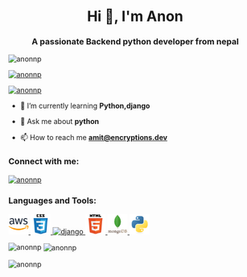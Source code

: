 <h1 align="center">Hi 👋, I'm Anon</h1>
<h3 align="center">A passionate Backend python developer from nepal</h3>

<p align="left"> <img src="https://komarev.com/ghpvc/?username=anonnp&label=Profile%20views&color=0e75b6&style=flat" alt="anonnp" /> </p>

<p align="left"> <a href="https://github.com/ryo-ma/github-profile-trophy"><img src="https://github-profile-trophy.vercel.app/?username=anonnp" alt="anonnp" /></a> </p>

<p align="left"> <a href="https://twitter.com/anonnp" target="blank"><img src="https://img.shields.io/twitter/follow/anonnp?logo=twitter&style=for-the-badge" alt="anonnp" /></a> </p>

- 🌱 I’m currently learning **Python,django**

- 💬 Ask me about **python**

- 📫 How to reach me **amit@encryptions.dev**

<h3 align="left">Connect with me:</h3>
<p align="left">
<a href="https://twitter.com/anonnp" target="blank"><img align="center" src="https://raw.githubusercontent.com/rahuldkjain/github-profile-readme-generator/master/src/images/icons/Social/twitter.svg" alt="anonnp" height="30" width="40" /></a>
</p>

<h3 align="left">Languages and Tools:</h3>
<p align="left"> <a href="https://aws.amazon.com" target="_blank" rel="noreferrer"> <img src="https://raw.githubusercontent.com/devicons/devicon/master/icons/amazonwebservices/amazonwebservices-original-wordmark.svg" alt="aws" width="40" height="40"/> </a> <a href="https://www.w3schools.com/css/" target="_blank" rel="noreferrer"> <img src="https://raw.githubusercontent.com/devicons/devicon/master/icons/css3/css3-original-wordmark.svg" alt="css3" width="40" height="40"/> </a> <a href="https://www.djangoproject.com/" target="_blank" rel="noreferrer"> <img src="https://cdn.worldvectorlogo.com/logos/django.svg" alt="django" width="40" height="40"/> </a> <a href="https://www.w3.org/html/" target="_blank" rel="noreferrer"> <img src="https://raw.githubusercontent.com/devicons/devicon/master/icons/html5/html5-original-wordmark.svg" alt="html5" width="40" height="40"/> </a> <a href="https://www.mongodb.com/" target="_blank" rel="noreferrer"> <img src="https://raw.githubusercontent.com/devicons/devicon/master/icons/mongodb/mongodb-original-wordmark.svg" alt="mongodb" width="40" height="40"/> </a> <a href="https://www.python.org" target="_blank" rel="noreferrer"> <img src="https://raw.githubusercontent.com/devicons/devicon/master/icons/python/python-original.svg" alt="python" width="40" height="40"/> </a> </p>

<p><img align="left" src="https://github-readme-stats.vercel.app/api/top-langs?username=anonnp&show_icons=true&locale=en&layout=compact" alt="anonnp" /></p>

<p>&nbsp;<img align="center" src="https://github-readme-stats.vercel.app/api?username=anonnp&show_icons=true&locale=en" alt="anonnp" /></p>

<p><img align="center" src="https://github-readme-streak-stats.herokuapp.com/?user=anonnp&" alt="anonnp" /></p>

